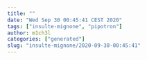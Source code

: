```yaml
---
title: ""
date: "Wed Sep 30 00:45:41 CEST 2020"
tags: ["insulte-mignone", "pipotron"]
author: m1ch3l
categories: ["generated"]
slug: "insulte-mignone/2020-09-30-00:45:41"
---
```



